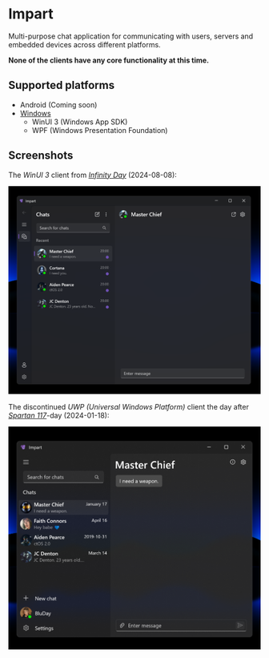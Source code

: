 # Impart

Multi-purpose chat application for communicating with users, servers and embedded devices across different platforms.

**None of the clients have any core functionality at this time.**

## Supported platforms

* Android (Coming soon)
* [Windows](https://github.com/BluDay/impart-app-windows)
  - WinUI 3 (Windows App SDK)
  - WPF (Windows Presentation Foundation)

## Screenshots

The _WinUI 3_ client from [_Infinity Day_](https://www.google.se/search?q=infinity+day) (2024-08-08):

<img src="/assets/screenshots/2.png?raw=true" width="800"/>

The discontinued _UWP (Universal Windows Platform)_ client the day after [_Spartan 117_](https://www.bing.com/images/search?q=spartan%20117)-day (2024-01-18):

<img src="/assets/screenshots/0.png?raw=true" width="650"/>
